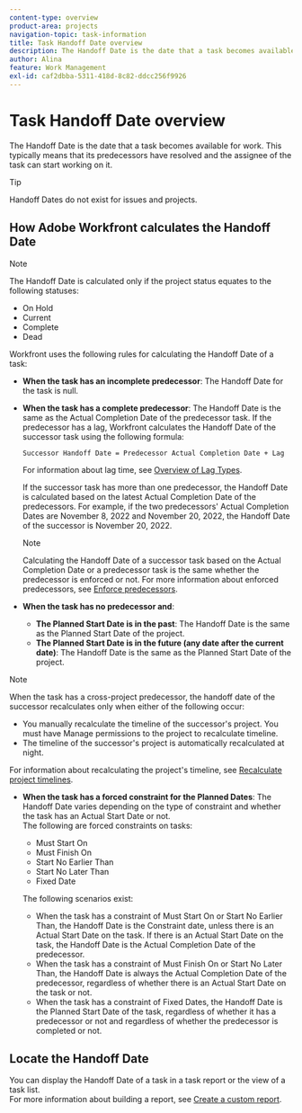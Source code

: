 ```yaml
---
content-type: overview
product-area: projects
navigation-topic: task-information
title: Task Handoff Date overview
description: The Handoff Date is the date that a task becomes available for work. This typically means that its predecessors have resolved and the assignee of the task can start working on it.
author: Alina
feature: Work Management
exl-id: caf2dbba-5311-418d-8c82-ddcc256f9926
---
```

# Task Handoff Date overview

The Handoff Date is the date that a task becomes available for work. This typically means that its predecessors have resolved and the assignee of the task can start working on it.

>[!TIP]
>
>Handoff Dates do not exist for issues and projects.

## How Adobe Workfront calculates the Handoff Date

>[!NOTE]
>
>The Handoff Date is calculated only if the project status equates to the following statuses:
>
>* On Hold
>* Current
>* Complete
>* Dead
>

Workfront uses the following rules for calculating the Handoff Date of a task:

* **When the task has an incomplete predecessor**: The Handoff Date for the task is null. 
* **When the task has a complete predecessor**: The Handoff Date is the same as the Actual Completion Date of the predecessor task. If the predecessor has a lag, Workfront calculates the Handoff Date of the successor task using the following formula:

   `Successor Handoff Date = Predecessor Actual Completion Date + Lag`

   For information about lag time, see [Overview of Lag Types](../use-prdcssrs/lag-types.md). 

   If the successor task has more than one predecessor, the Handoff Date is calculated based on the latest Actual Completion Date of the predecessors. For example, if the two predecessors' Actual Completion Dates are November 8, 2022 and November 20, 2022, the Handoff Date of the successor is November 20, 2022.

   >[!NOTE]
   >
   >   Calculating the Handoff Date of a successor task based on the Actual Completion Date or a predecessor task is the same whether the predecessor is enforced or not. For more information about enforced predecessors, see [Enforce predecessors](../use-prdcssrs/enforced-predecessors.md).

   
* **When the task has no predecessor and**:

   * **The Planned Start Date is in the past**: The Handoff Date is the same as the Planned Start Date of the project. 
   * **The Planned Start Date is in the future (any date after the current date)**: The Handoff Date is the same as the Planned Start Date of the project.

>[!NOTE]
>
>When the task has a cross-project predecessor, the handoff date of the successor recalculates only when either of the following occur:
>
>* You manually recalculate the timeline of the successor's project. You must have Manage permissions to the project to recalculate timeline. 
>* The timeline of the successor's project is automatically recalculated at night. 
>
>For information about recalculating the project's timeline, see [Recalculate project timelines](../../../manage-work/projects/manage-projects/recalculate-project-timeline.md).

* **When the task has a forced constraint for the Planned Dates**: The Handoff Date varies depending on the type of constraint and whether the task has an Actual Start Date or not.   
  The following are forced constraints on tasks:

   * Must Start On
   * Must Finish On
   * Start No Earlier Than
   * Start No Later Than
   * Fixed Date

  The following scenarios exist: 

   * When the task has a constraint of Must Start On or Start No Earlier Than, the Handoff Date is the Constraint date, unless there is an Actual Start Date on the task. If there is an Actual Start Date on the task, the Handoff Date is the Actual Completion Date of the predecessor. 
   * When the task has a constraint of Must Finish On or Start No Later Than, the Handoff Date is always the Actual Completion Date of the predecessor, regardless of whether there is an Actual Start Date on the task or not. 
   * When the task has a constraint of Fixed Dates, the Handoff Date is the Planned Start Date of the task, regardless of whether it has a predecessor or not and regardless of whether the predecessor is completed or not.

## Locate the Handoff Date

You can display the Handoff Date of a task in a task report or the view of a task list.  
For more information about building a report, see [Create a custom report](../../../reports-and-dashboards/reports/creating-and-managing-reports/create-custom-report.md).
